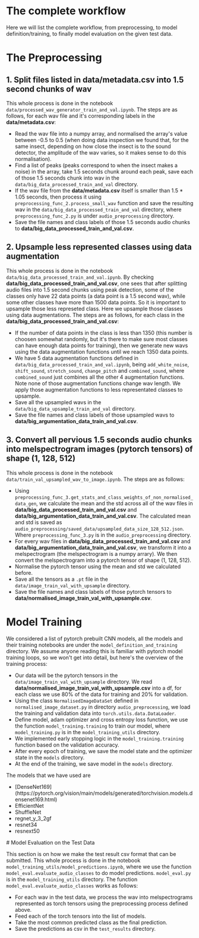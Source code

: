 # The complete workflow
Here we will list the complete workflow, from preprocessing, to model definition/training, to finally model evaluation on the given test data.


# The Preprocessing 


## 1. Split files listed in **data/metadata.csv** into 1.5 second chunks of wav

This whole process is done in the notebook `data/processed_wav_generator_train_and_val.ipynb`. The steps are as follows, for each wav file and it's corresponding labels in the **data/metadata.csv**:
- Read the wav file into a numpy array, and normalised the array's value between -0.5 to 0.5 (when doing data inspection we found that, for the same insect, depending on how close the insect is to the sound detector, the amplitude of the wav varies, so it makes sense to do this normalisation).
- Find a list of peaks (peaks correspond to when the insect makes a noise) in the array, take 1.5 seconds chunk around each peak, save each of those 1.5 seconds chunk into wav in the `data/big_data_processed_train_and_val` directory.
- If the wav file from the **data/metadata.csv** itself is smaller than 1.5 * 1.05 seconds, then process it using `preprocessing_func_2.process_small_wav` function and save the resulting wav in the `data/big_data_processed_train_and_val` directory, where `preprocessing_func_2.py` is under `audio_preprocessing` directory.
- Save the file names and class labels of those 1.5 seconds audio chunks to **data/big_data_processed_train_and_val.csv**.


## 2. Upsample less represented classes using data augmentation

This whole process is done in the notebook `data/big_data_processed_train_and_val.ipynb`. By checking **data/big_data_processed_train_and_val.csv**, one sees that after splitting audio files into 1.5 second chunks using peak detection, some of the classes only have 22 data points (a data point is a 1.5 second wav), while some other classes have more than 1500 data points. So it is important to upsample those less represeted class. Here we upsample those classes using data augmentations. The steps are as follows, for each class in the **data/big_data_processed_train_and_val.csv**:
- If the number of data points in the class is less than 1350 (this number is choosen somewhat randomly, but it's there to make sure most classes can have enough data points for training), then we generate new wavs using the data augmentation functions until we reach 1350 data points.
- We have 5 data augmentation functions defined in `data/big_data_processed_train_and_val.ipynb`, being `add_white_noise`, `shift_sound`, `stretch_sound`, `change_pitch` and `combined_sound`, where `combined_sound` just combines all the other 4 augmentation functions. Note none of those augmentation functions change wav length. We apply those augmentation functions to less representated classes to upsample.
- Save all the upsampled wavs in the `data/big_data_upsample_train_and_val` directory.
- Save the file names and class labels of those upsampled wavs to **data/big_argumentation_data_train_and_val.csv**.


## 3. Convert all pervious 1.5 seconds audio chunks into melspectrogram  images (pytorch tensors) of shape (1, 128, 512)

This whole process is done in the notebook `data/train_val_upsampled_wav_to_image.ipynb`. The steps are as follows:
- Using `preprocessing_func_3.get_stats_and_class_weights_of_non_normalised_data_gen`, we calculate the mean and the std across all of the wav files in **data/big_data_processed_train_and_val.csv** and **data/big_argumentation_data_train_and_val.csv**. The calculated mean and std is saved as `audio_preprocessing/saved_data/upsampled_data_size_128_512.json`. Where `preprocessing_func_3.py` is in the `audio_preprocessing` directory.
- For every wav files in **data/big_data_processed_train_and_val.csv** and **data/big_argumentation_data_train_and_val.csv**, we transform it into a melspectrogram (the melspectrogram is a numpy arrary). We then convert the melspectrogram into a pytorch tensor of shape (1, 128, 512).
- Normalise the pytorch tensor using the mean and std we calculated before.
- Save all the tensors as a `.pt` file in the `data/image_train_val_with_upsample` directory.
- Save the file names and class labels of those pytorch tensors to **data/normalised_image_train_val_with_upsample.csv**.


# Model Training

We considered a list of pytorch prebuilt CNN models, all the models and their training notebooks are under the `model_definition_and_training` directory. We assume anyone reading this is familiar with pytorch model training loops, so we won't get into detail, but here's the overview of the training process:
- Our data will be the pytorch tensors in the `data/image_train_val_with_upsample` directory. We read **data/normalised_image_train_val_with_upsample.csv** into a df, for each class we use 80% of the data for training and 20% for validation. 
- Using the class `NormalisedImageDataSet` defined in `normalised_image_dataset.py` in directory `audio_preprocessing`, we load the training and validation data into `torch.utils.data.DataLoader`. 
- Define model, adam optimizer and cross entropy loss function, we use the function `model_training.training` to train our model, where `model_training.py` is in the `model_training_utils` directory. 
- We implemented early stopping logic in the `model_training.training` function based on the validation accuracy. 
- After every epoch of training, we save the model state and the optimizer state in the `models` directory.
- At the end of the training, we save model in the `models` directory.

The models that we have used are 
<ul>
<li>[DenseNet169](https://pytorch.org/vision/main/models/generated/torchvision.models.densenet169.html)</li>
<li>EfficientNet</li>
<li>ShuffleNet</li>
<li>regnet_y_3_2gf</li>
<li>resnet34</li>
<li>resnext50</li>
</ul>
# Model Evaluation on the Test Data

This section is on how we make the test result csv format that can be submitted. This whole process is done in the notebook `model_training_utils/model_predictions.ipynb`, where we use the function `model_eval.evaluate_audio_classes` to do model predictions. `model_eval.py` is in the `model_training_utils` directory. The function `model_eval.evaluate_audio_classes` works as follows:
- For each wav in the test data, we process the wav into melspectrograms represented as torch tensors using the preprocessing process defined above. 
- Feed each of the torch tensors into the list of models.
- Take the most common predicted class as the final prediction.
- Save the predictions as csv in the `test_results` directory. 
